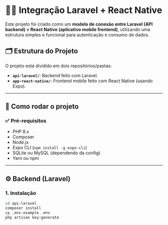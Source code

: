 # 📱🔗 Integração Laravel + React Native

Este projeto foi criado como um **modelo de conexão entre Laravel (API backend)** e **React Native (aplicativo mobile frontend)**, utilizando uma estrutura simples e funcional para autenticação e consumo de dados.

## 🗂 Estrutura do Projeto

O projeto está dividido em dois repositórios/pastas:

- **`api-laravel/`**: Backend feito com Laravel.
- **`app-react-native/`**: Frontend mobile feito com React Native (usando Expo).

---

## 🚀 Como rodar o projeto

### ✅ Pré-requisitos

- PHP 8.x
- Composer
- Node.js
- Expo CLI (`npm install -g expo-cli`)
- SQLite ou MySQL (dependendo da config)
- Yarn ou npm

---

## ⚙️ Backend (Laravel)

### 1. Instalação

```bash
cd api-laravel
composer install
cp .env.example .env
php artisan key:generate
